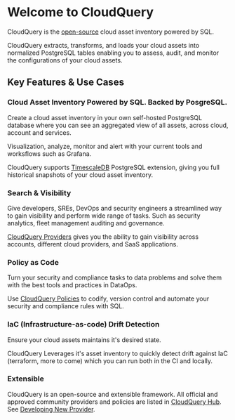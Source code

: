 # Welcome to CloudQuery

CloudQuery is the [open-source](https://github.com/cloudquery/cloudquery) cloud asset inventory powered by SQL.

CloudQuery extracts, transforms, and loads your cloud assets into normalized PostgreSQL tables enabling you to assess, audit, and monitor the configurations of your cloud assets.

## Key Features & Use Cases

### Cloud Asset Inventory Powered by SQL. Backed by PosgreSQL.

Create a cloud asset inventory in your own self-hosted PostgreSQL database where you can see an aggregated view of all assets, across cloud, account and services.

Visualization, analyze, monitor and alert with your current tools and worksflows such as Grafana.

CloudQuery supports [TimescaleDB](https://www.timescale.com/) PostgreSQL extension, giving you full historical snapshots of your cloud asset inventory.

### Search & Visibility

Give developers, SREs, DevOps and security engineers a streamlined way to gain visibility and perform wide range of tasks. Such as security analytics, fleet management auditing and governance. 

[CloudQuery Providers](https://hub.cloudquery.io) gives you the ability to gain visibility across accounts, different cloud providers, and SaaS applications.

### Policy as Code

Turn your security and compliance tasks to data problems and solve them with the best tools and practices in DataOps.

Use [CloudQuery Policies](./cli/policy/overview) to codify, version control and automate your security and compliance rules with SQL.


### IaC (Infrastructure-as-code) Drift Detection

Ensure your cloud assets maintains it's desired state. 

CloudQuery Leverages it's asset inventory to quickly detect drift against IaC (terraform, more to come) which you can run both in the CI and locally.


### Extensible

CloudQuery is an open-source and extensible framework. All official and approved community providers and policies are listed in [CloudQuery Hub](https://hub.cloudquery.io). See [Developing New Provider](./developers/developing-new-provider.md).

